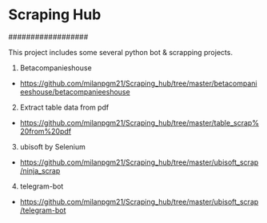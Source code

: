 <h1> Scraping Hub </h1>
##################

This project includes some several python bot & scrapping projects.

1) Betacompanieshouse 
* https://github.com/milanpgm21/Scraping_hub/tree/master/betacompanieeshouse/betacompanieeshouse
   
2) Extract table data from pdf
* https://github.com/milanpgm21/Scraping_hub/tree/master/table_scrap%20from%20pdf
   
3) ubisoft by Selenium
* https://github.com/milanpgm21/Scraping_hub/tree/master/ubisoft_scrap/ninja_scrap

4) telegram-bot
* https://github.com/milanpgm21/Scraping_hub/tree/master/ubisoft_scrap/telegram-bot
